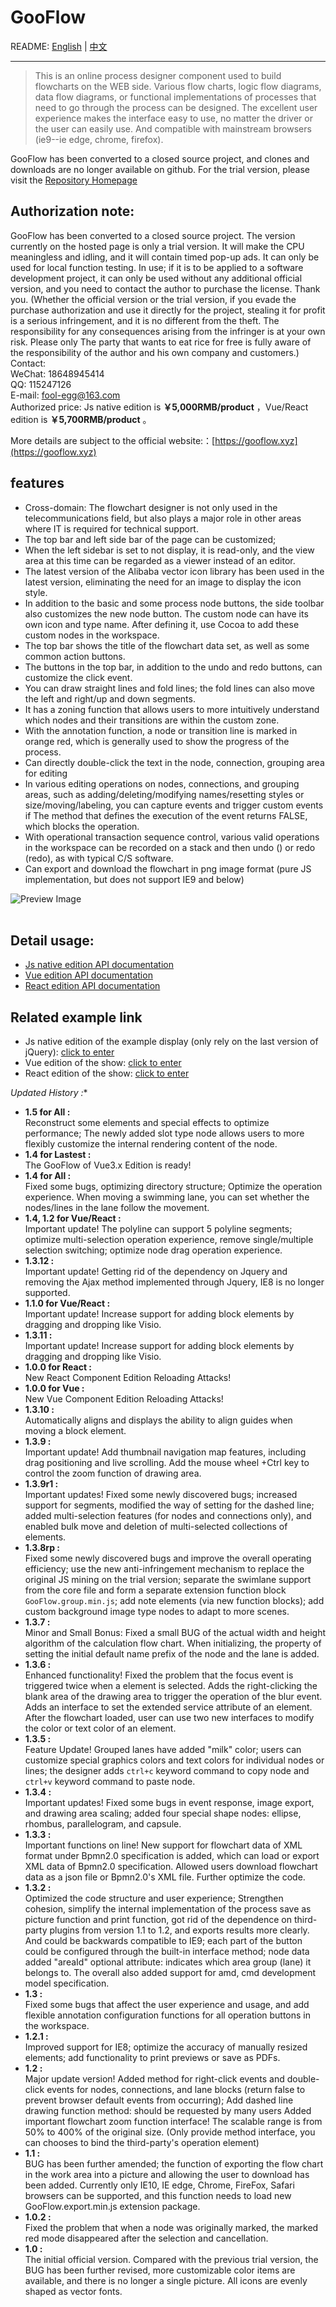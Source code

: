 # GooFlow

README: [English](https://github.com/sdlddr/GooFlow/blob/master/README_EN.md) | [中文](https://github.com/sdlddr/GooFlow/blob/master/README.md)

----
> This is an online process designer component used to build flowcharts on the WEB side. Various flow charts, logic flow diagrams, data flow diagrams, or functional implementations of processes that need to go through the process can be designed. The excellent user experience makes the interface easy to use, no matter the driver or the user can easily use. And compatible with mainstream browsers (ie9--ie edge, chrome, firefox).

GooFlow has been converted to a closed source project, and clones and downloads are no longer available on github. For the trial version, please visit the [Repository Homepage](https://gitee.com/gooflow/gooflow)


## Authorization note: ##
GooFlow has been converted to a closed source project. The version currently on the hosted page is only a trial version. It will make the CPU meaningless and idling, and it will contain timed pop-up ads. It can only be used for local function testing. In use; 
if it is to be applied to a software development project, it can only be used without any additional official version, and you need to contact the author to purchase the license. Thank you. (Whether the official version or the trial version, if you evade the purchase authorization and use it directly for the project, stealing it for profit is a serious infringement, and it is no different from the theft. The responsibility for any consequences arising from the infringer is at your own risk. Please only The party that wants to eat rice for free is fully aware of the responsibility of the author and his own company and customers.) <br>
Contact:<br>
WeChat: 18648945414<br>
QQ: 115247126<br>
E-mail: fool-egg@163.com <br>
Authorized price: Js native edition is <b>￥5,000RMB/product</b> ，Vue/React edition is <b>￥5,700RMB/product</b> 。<br>

More details are subject to the official website:：[https://gooflow.xyz](https://gooflow.xyz)

## features ##
* Cross-domain: The flowchart designer is not only used in the telecommunications field, but also plays a major role in other areas where IT is required for technical support.
* The top bar and left side bar of the page can be customized;
* When the left sidebar is set to not display, it is read-only, and the view area at this time can be regarded as a viewer instead of an editor.
* The latest version of the Alibaba vector icon library has been used in the latest version, eliminating the need for an image to display the icon style.
* In addition to the basic and some process node buttons, the side toolbar also customizes the new node button. The custom node can have its own icon and type name. After defining it, use Cocoa to add these custom nodes in the workspace.
* The top bar shows the title of the flowchart data set, as well as some common action buttons.
* The buttons in the top bar, in addition to the undo and redo buttons, can customize the click event.
* You can draw straight lines and fold lines; the fold lines can also move the left and right/up and down segments.
* It has a zoning function that allows users to more intuitively understand which nodes and their transitions are within the custom zone.
* With the annotation function, a node or transition line is marked in orange red, which is generally used to show the progress of the process.
* Can directly double-click the text in the node, connection, grouping area for editing
* In various editing operations on nodes, connections, and grouping areas, such as adding/deleting/modifying names/resetting styles or size/moving/labeling, you can capture events and trigger custom events if The method that defines the execution of the event returns FALSE, which blocks the operation.
* With operational transaction sequence control, various valid operations in the workspace can be recorded on a stack and then undo () or redo (redo), as with typical C/S software.
* Can export and download the flowchart in png image format (pure JS implementation, but does not support IE9 and below)

![Preview Image](https://git.oschina.net/uploads/images/2017/0531/145320_f0bb8c2c_472359.png "Preview Image")
<br><br>

## Detail usage: ##
* [Js native edition API documentation](https://gooflow.xyz/docs) 
* [Vue edition API documentation](https://gooflow.xyz/vueDoc)
* [React edition API documentation](https://gooflow.xyz/reactDoc)

## Related example link ##
* Js native edition of the example display (only rely on the last version of jQuery): [click to enter](https://gooflow.xyz/#demo)<br>
* Vue edition of the show: [click to enter](https://gooflow.gitee.io/vue/#)<br>
* React edition of the show: [click to enter](https://gooflow.gitee.io/react/)<br>

*Updated History :**
- **1.5 for All :** <br> Reconstruct some elements and special effects to optimize performance; The newly added slot type node allows users to more flexibly customize the internal rendering content of the node.
- **1.4 for Lastest :** <br> The GooFlow of Vue3.x Edition is ready!
- **1.4 for All :** <br> Fixed some bugs, optimizing directory structure; Optimize the operation experience. When moving a swimming lane, you can set whether the nodes/lines in the lane follow the movement.
- **1.4, 1.2 for Vue/React :** <br> Important update! The polyline can support 5 polyline segments; optimize multi-selection operation experience, remove single/multiple selection switching; optimize node drag operation experience.
- **1.3.12 :** <br> Important update! Getting rid of the dependency on Jquery and removing the Ajax method implemented through Jquery, IE8 is no longer supported.
- **1.1.0 for Vue/React :** <br> Important update! Increase support for adding block elements by dragging and dropping like Visio.
- **1.3.11 :** <br> Important update! Increase support for adding block elements by dragging and dropping like Visio.
- **1.0.0 for React :** <br> New React Component Edition Reloading Attacks! 
- **1.0.0 for Vue :** <br> New Vue Component Edition Reloading Attacks! 
- **1.3.10 :** <br> Automatically aligns and displays the ability to align guides when moving a block element.
- **1.3.9 :** <br> Important update! Add thumbnail navigation map features, including drag positioning and live scrolling. Add the mouse wheel +Ctrl key to control the zoom function of drawing area.
- **1.3.9r1 :** <br> Important updates! Fixed some newly discovered bugs; increased support for segments, modified the way of setting for the dashed line; added multi-selection features (for nodes and connections only), and enabled bulk move and deletion of multi-selected collections of elements.
- **1.3.8rp :** <br> Fixed some newly discovered bugs and improve the overall operating efficiency; use the new anti-infringement mechanism to replace the original JS mining on the trial version; separate the swimlane support from the core file and form a separate extension function block <code>GooFlow.group.min.js</code>; add note elements (via new function blocks); add custom background image type nodes to adapt to more scenes.
- **1.3.7 :** <br> Minor and Small Bonus: Fixed a small BUG of the actual width and height algorithm of the calculation flow chart. When initializing, the property of setting the initial default name prefix of the node and the lane is added.
- **1.3.6 :** <br> Enhanced functionality! Fixed the problem that the focus event is triggered twice when a element is selected. Adds the right-clicking the blank area of the drawing area to trigger the operation of the blur event. Adds an interface to set the extended service attribute of an element. After the flowchart loaded, user can use two new interfaces to modify the color or text color of an element.
- **1.3.5 :** <br> Feature Update! Grouped lanes have added "milk" color; users can customize special graphics colors and text colors for individual nodes or lines; the designer adds <code>ctrl+c</code> keyword command to copy node and <code>ctrl+v</code> keyword command to paste node.
- **1.3.4 :** <br> Important updates! Fixed some bugs in event response, image export, and drawing area scaling; added four special shape nodes: ellipse, rhombus, parallelogram, and capsule.
- **1.3.3 :** <br> Important functions on line! New support for flowchart data of XML format under Bpmn2.0 specification is added, which can load or export XML data of Bpmn2.0 specification. Allowed users download flowchart data as a json file or Bpmn2.0's XML file. Further optimize the code.
- **1.3.2 :** <br> Optimized the code structure and user experience; Strengthen cohesion, simplify the internal implementation of the process save as picture function and print function, got rid of the dependence on third-party plugins from version 1.1 to 1.2, and exports results more clearly. And could be backwards compatible to IE9; each part of the button could be configured through the built-in interface method; node data added "areaId" optional attribute: indicates which area group (lane) it belongs to. The overall also added support for amd, cmd development model specification.
- **1.3 :** <br> Fixed some bugs that affect the user experience and usage, and add flexible annotation configuration functions for all operation buttons in the workspace.
- **1.2.1 :** <br> Improved support for IE8; optimize the accuracy of manually resized elements; add functionality to print previews or save as PDFs.
- **1.2 :** <br> Major update version! Added method for right-click events and double-click events for nodes, connections, and lane blocks (return false to prevent browser default events from occurring); Add dashed line drawing function method: should be requested by many users Added important flowchart zoom function interface! The scalable range is from 50% to 400% of the original size. (Only provide method interface, you can chooses to bind the third-party's operation element)
- **1.1 :** <br> BUG has been further amended; the function of exporting the flow chart in the work area into a picture and allowing the user to download has been added. Currently only IE10, IE edge, Chrome, FireFox, Safari browsers can be supported, and this function needs to load new GooFlow.export.min.js extension package.
- **1.0.2 :** <br> Fixed the problem that when a node was originally marked, the marked red mode disappeared after the selection and cancellation.
- **1.0 :** <br> The initial official version. Compared with the previous trial version, the BUG has been further revised, more customizable color items are available, and there is no longer a single picture. All icons are evenly shaped as vector fonts.
